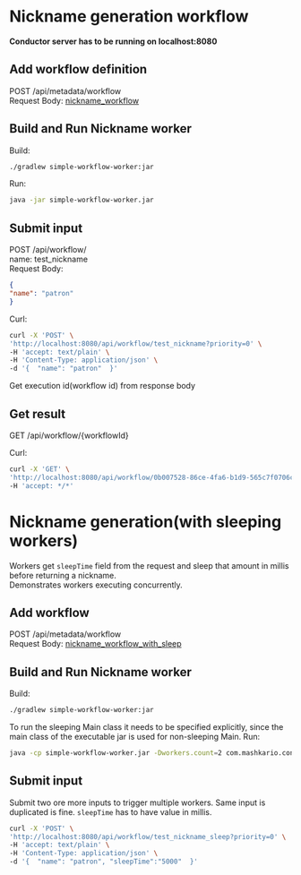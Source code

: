 # Nickname generation workflow

**Conductor server has to be running on localhost:8080**

## Add workflow definition
POST /api/metadata/workflow  
Request Body: [nickname_workflow](src/main/resources/nickname_workflow.json)

## Build and Run Nickname worker
Build:
```bash
./gradlew simple-workflow-worker:jar 
```
Run:
```bash
java -jar simple-workflow-worker.jar
```

## Submit input
POST /api/workflow/  
name: test_nickname  
Request Body:  
```json
{
"name": "patron"
}
```

Curl:
```bash
curl -X 'POST' \
'http://localhost:8080/api/workflow/test_nickname?priority=0' \
-H 'accept: text/plain' \
-H 'Content-Type: application/json' \
-d '{  "name": "patron"  }'
```
Get execution id(workflow id) from response body

## Get result
GET /api/workflow/{workflowId}

Curl:
```bash
curl -X 'GET' \
'http://localhost:8080/api/workflow/0b007528-86ce-4fa6-b1d9-565c7f0706c3?includeTasks=true' \
-H 'accept: */*'
```

# Nickname generation(with sleeping workers)
Workers get `sleepTime` field from the request and sleep that amount in millis before returning a nickname.  
Demonstrates workers executing concurrently.

## Add workflow
POST /api/metadata/workflow  
Request Body: [nickname_workflow_with_sleep](src/main/resources/nickname_workflow_with_sleep.json)

## Build and Run Nickname worker
Build:
```bash
./gradlew simple-workflow-worker:jar 
```
To run the sleeping Main class it needs to be specified explicitly, since the main class of the executable jar is used for non-sleeping Main.
Run:
```bash
java -cp simple-workflow-worker.jar -Dworkers.count=2 com.mashkario.conductor.sleeping.Main
```

## Submit input
Submit two ore more inputs to trigger multiple workers. Same input is duplicated is fine.
`sleepTime` has to have value in millis.

```bash
curl -X 'POST' \
'http://localhost:8080/api/workflow/test_nickname_sleep?priority=0' \
-H 'accept: text/plain' \
-H 'Content-Type: application/json' \
-d '{  "name": "patron", "sleepTime":"5000"  }'
```



